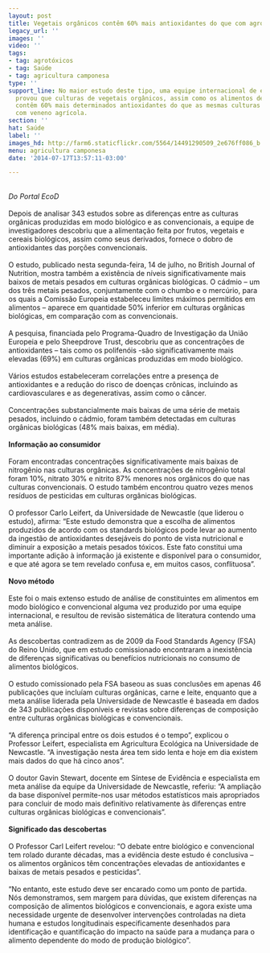 ```yaml
---
layout: post
title: Vegetais orgânicos contêm 60% mais antioxidantes do que com agrotóxicos
legacy_url: ''
images: ''
video: ''
tags:
- tag: agrotóxicos
- tag: Saúde
- tag: agricultura camponesa
type: ''
support_line: No maior estudo deste tipo, uma equipe internacional de especialistas
  provou que culturas de vegetais orgânicos, assim como os alimentos deles derivados,
  contêm 60% mais determinados antioxidantes do que as mesmas culturas produzidas
  com veneno agrícola.
section: ''
hat: Saúde
label: ''
images_hd: http://farm6.staticflickr.com/5564/14491290509_2e676ff086_b.jpg
menu: agricultura camponesa
date: '2014-07-17T13:57:11-03:00'

---
```

<p><br />
<em>Do Portal EcoD</em><br />
<br />
Depois de analisar 343 estudos sobre as diferen&ccedil;as entre as culturas org&acirc;nicas produzidas em modo biol&oacute;gico e as convencionais, a equipe de investigadores descobriu que a alimenta&ccedil;&atilde;o feita por frutos, vegetais e cereais biol&oacute;gicos, assim como seus derivados, fornece o dobro de antioxidantes das por&ccedil;&otilde;es convencionais.<br />
<br />
O estudo, publicado nesta segunda-feira, 14 de julho, no British Journal of Nutrition, mostra tamb&eacute;m a exist&ecirc;ncia de n&iacute;veis significativamente mais baixos de metais pesados em culturas org&acirc;nicas biol&oacute;gicas. O c&aacute;dmio &ndash; um dos tr&ecirc;s metais pesados, conjuntamente com o chumbo e o merc&uacute;rio, para os quais a Comiss&atilde;o Europeia estabeleceu limites m&aacute;ximos permitidos em alimentos &ndash; aparece em quantidade 50% inferior em culturas org&acirc;nicas biol&oacute;gicas, em compara&ccedil;&atilde;o com as convencionais.<br />
<br />
A pesquisa, financiada pelo Programa-Quadro de Investiga&ccedil;&atilde;o da Uni&atilde;o Europeia e pelo Sheepdrove Trust, descobriu que as concentra&ccedil;&otilde;es de antioxidantes &ndash; tais como os polifen&oacute;is -s&atilde;o significativamente mais elevadas (69%) em culturas org&acirc;nicas produzidas em modo biol&oacute;gico.<br />
<br />
V&aacute;rios estudos estabeleceram correla&ccedil;&otilde;es entre a presen&ccedil;a de antioxidantes e a redu&ccedil;&atilde;o do risco de doen&ccedil;as cr&ocirc;nicas, incluindo as cardiovasculares e as degenerativas, assim como o c&acirc;ncer.<br />
<br />
Concentra&ccedil;&otilde;es substancialmente mais baixas de uma s&eacute;rie de metais pesados, incluindo o c&aacute;dmio, foram tamb&eacute;m detectadas em culturas org&acirc;nicas biol&oacute;gicas (48% mais baixas, em m&eacute;dia).<br />
<br />
<strong>Informa&ccedil;&atilde;o ao consumidor</strong><br />
<br />
Foram encontradas concentra&ccedil;&otilde;es significativamente mais baixas de nitrog&ecirc;nio nas culturas org&acirc;nicas. As concentra&ccedil;&otilde;es de nitrog&ecirc;nio total foram 10%, nitrato 30% e nitrito 87% menores nos org&acirc;nicos do que nas culturas convencionais. O estudo tamb&eacute;m encontrou quatro vezes menos res&iacute;duos de pesticidas em culturas org&acirc;nicas biol&oacute;gicas.<br />
<br />
O professor Carlo Leifert, da Universidade de Newcastle (que liderou o estudo), afirma: &ldquo;Este estudo demonstra que a escolha de alimentos produzidos de acordo com os standards biol&oacute;gicos pode levar ao aumento da ingest&atilde;o de antioxidantes desej&aacute;veis do ponto de vista nutricional e diminuir a exposi&ccedil;&atilde;o a metais pesados t&oacute;xicos. Este fato constitui uma importante adi&ccedil;&atilde;o &agrave; informa&ccedil;&atilde;o j&aacute; existente e dispon&iacute;vel para o consumidor, e que at&eacute; agora se tem revelado confusa e, em muitos casos, conflituosa&rdquo;.<br />
<br />
<strong>Novo m&eacute;todo</strong><br />
<br />
Este foi o mais extenso estudo de an&aacute;lise de constituintes em alimentos em modo biol&oacute;gico e convencional alguma vez produzido por uma equipe internacional, e resultou de revis&atilde;o sistem&aacute;tica de literatura contendo uma meta an&aacute;lise.<br />
<br />
As descobertas contradizem as de 2009 da Food Standards Agency (FSA) do Reino Unido, que em estudo comissionado encontraram a inexist&ecirc;ncia de diferen&ccedil;as significativas ou benef&iacute;cios nutricionais no consumo de alimentos biol&oacute;gicos.<br />
<br />
O estudo comissionado pela FSA baseou as suas conclus&otilde;es em apenas 46 publica&ccedil;&otilde;es que inclu&iacute;am culturas org&acirc;nicas, carne e leite, enquanto que a meta an&aacute;lise liderada pela Universidade de Newcastle &eacute; baseada em dados de 343 publica&ccedil;&otilde;es dispon&iacute;veis e revistas sobre diferen&ccedil;as de composi&ccedil;&atilde;o entre culturas org&acirc;nicas biol&oacute;gicas e convencionais.<br />
<br />
&ldquo;A diferen&ccedil;a principal entre os dois estudos &eacute; o tempo&rdquo;, explicou o Professor Leifert, especialista em Agricultura Ecol&oacute;gica na Universidade de Newcastle. &ldquo;A investiga&ccedil;&atilde;o nesta &aacute;rea tem sido lenta e hoje em dia existem mais dados do que h&aacute; cinco anos&rdquo;.<br />
<br />
O doutor Gavin Stewart, docente em S&iacute;ntese de Evid&ecirc;ncia e especialista em meta an&aacute;lise da equipe da Universidade de Newcastle, referiu: &ldquo;A amplia&ccedil;&atilde;o da base dispon&iacute;vel permite-nos usar m&eacute;todos estat&iacute;sticos mais apropriados para concluir de modo mais definitivo relativamente &agrave;s diferen&ccedil;as entre culturas org&acirc;nicas biol&oacute;gicas e convencionais&rdquo;.<br />
<br />
<strong>Significado das descobertas</strong><br />
<br />
O Professor Carl Leifert revelou: &ldquo;O debate entre biol&oacute;gico e convencional tem rolado durante d&eacute;cadas, mas a evid&ecirc;ncia deste estudo &eacute; conclusiva &ndash; os alimentos org&acirc;nicos t&ecirc;m concentra&ccedil;&otilde;es elevadas de antioxidantes e baixas de metais pesados e pesticidas&rdquo;.<br />
<br />
&ldquo;No entanto, este estudo deve ser encarado como um ponto de partida. N&oacute;s demonstramos, sem margem para d&uacute;vidas, que existem diferen&ccedil;as na composi&ccedil;&atilde;o de alimentos biol&oacute;gicos e convencionais, e agora existe uma necessidade urgente de desenvolver interven&ccedil;&otilde;es controladas na dieta humana e estudos longitudinais especificamente desenhados para identifica&ccedil;&atilde;o e quantifica&ccedil;&atilde;o do impacto na sa&uacute;de para a mudan&ccedil;a para o alimento dependente do modo de produ&ccedil;&atilde;o biol&oacute;gico&rdquo;.</p>

<p>&nbsp;</p>
